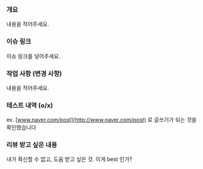 ### **개요**

내용을 적어주세요.

### **이슈 링크**

이슈 링크를 넣어주세요.

### **작업 사항 (변경 사항)**

내용을 적어주세요.

### 테스트 내역 (o/x)

ex. [www.naver.com/post](http://www.naver.com/post) 로 글쓰기가 되는 것을 확인했습니다 

### **리뷰 받고 싶은 내용**

내가 확신할 수 없고, 도움 받고 싶은 것. 이게 best 인가?